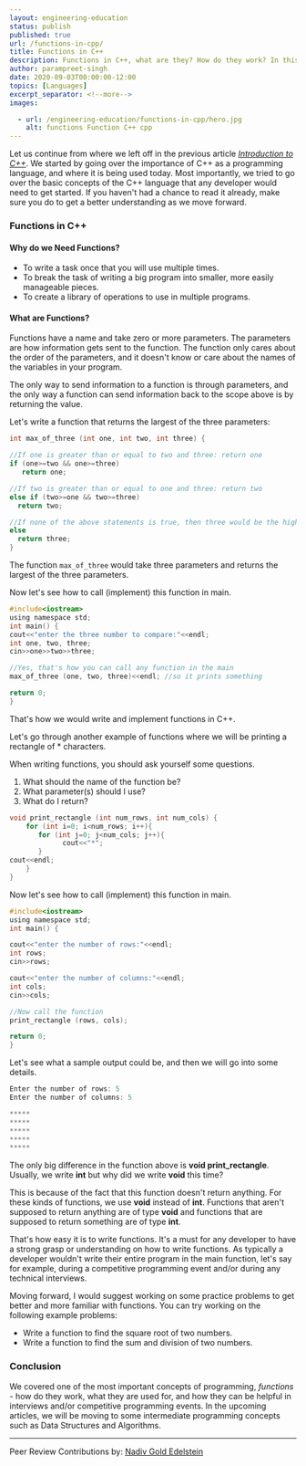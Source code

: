 ```yaml
---
layout: engineering-education
status: publish
published: true
url: /functions-in-cpp/
title: Functions in C++
description: Functions in C++, what are they? How do they work? In this article we will be going over one of the most fundamental idea in programming.
author: parampreet-singh
date: 2020-09-03T00:00:00-12:00
topics: [Languages]
excerpt_separator: <!--more-->
images:

  - url: /engineering-education/functions-in-cpp/hero.jpg
    alt: functions Function C++ cpp
---
```

Let us continue from where we left off in the previous article [*Introduction to C++*](/intro-to-c-part1/). We started by going over the importance of C++ as a programming language, and where it is being used today. Most importantly, we tried to go over the basic concepts of the C++ language that any developer would need to get started. If you haven't had a chance to read it already, make sure you do to get a better understanding as we move forward.
<!--more-->

### Functions in C++

#### Why do we Need Functions?
- To write a task once that you will use multiple times.
- To break the task of writing a big program into smaller, more easily manageable pieces.
- To create a library of operations to use in multiple programs.

#### What are Functions?
Functions have a name and take zero or more parameters. The parameters are how information gets sent to the function. The function only cares about the order of the parameters, and it doesn't know or care about the names of the variables in your program.

The only way to send information to a function is through parameters, and the only way a function can send information back to the scope above is by returning the value.

Let's write a function that returns the largest of the three parameters:

```C
int max_of_three (int one, int two, int three) {

//If one is greater than or equal to two and three: return one
if (one>=two && one>=three)
   return one;

//If two is greater than or equal to one and three: return two
else if (two>=one && two>=three)
  return two;

//If none of the above statements is true, then three would be the highest: return three
else
  return three;
}
```

The function ` max_of_three ` would take three parameters and returns the largest of the three parameters.

Now let's see how to call (implement) this function in main.

```C
#include<iostream>
using namespace std;
int main() {
cout<<"enter the three number to compare:"<<endl;
int one, two, three;
cin>>one>>two>>three;

//Yes, that's how you can call any function in the main
max_of_three (one, two, three)<<endl; //so it prints something

return 0;
}
```

That's how we would write and implement functions in C++.

Let's go through another example of functions where we will be printing a rectangle of * characters.

When writing functions, you should ask yourself some questions.

1. What should the name of the function be?
2. What parameter(s) should I use?
3. What do I return?

```C
void print_rectangle (int num_rows, int num_cols) {
    for (int i=0; i<num_rows; i++){
       for (int j=0; j<num_cols; j++){
             cout<<"*";
       }
cout<<endl;
    }
}
```

Now let's see how to call (implement) this function in main.

```C
#include<iostream>
using namespace std;
int main() {

cout<<"enter the number of rows:"<<endl;
int rows;
cin>>rows;

cout<<"enter the number of columns:"<<endl;
int cols;
cin>>cols;

//Now call the function
print_rectangle (rows, cols);

return 0;
}
```

Let's see what a sample output could be, and then we will go into some details.

```C
Enter the number of rows: 5
Enter the number of columns: 5

*****
*****
*****
*****
*****
```

The only big difference in the function above is **void print_rectangle**. Usually, we write **int** but why did we write **void** this time?

This is because of the fact that this function doesn't return anything. For these kinds of functions, we use **void** instead of **int**. Functions that aren't supposed to return anything are of type **void** and functions that are supposed to return something are of type **int**.

That's how easy it is to write functions. It's a must for any developer to have a strong grasp or understanding on how to write functions. As typically a developer wouldn't write their entire program in the main function, let's say for example, during a competitive programming event and/or during any technical interviews.   

Moving forward, I would suggest working on some practice problems to get better and more familiar with functions. You can try working on the following example problems:

- Write a function to find the square root of two numbers.
- Write a function to find the sum and division of two numbers.

### Conclusion
We covered one of the most important concepts of programming, *functions* - how do they work, what they are used for, and how they can be helpful in interviews and/or competitive programming events. In the upcoming articles, we will be moving to some intermediate programming concepts such as Data Structures and Algorithms.

---
Peer Review Contributions by: [Nadiv Gold Edelstein](/engineering-education/authors/nadiv-gold-edelstein/)
